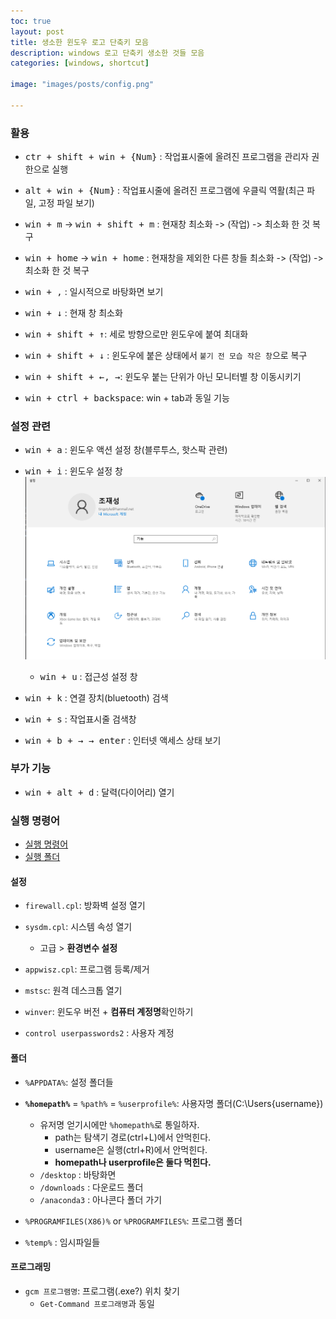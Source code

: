 ```yaml
---
toc: true
layout: post
title: 생소한 윈도우 로고 단축키 모음
description: windows 로고 단축키 생소한 것들 모음
categories: [windows, shortcut]

image: "images/posts/config.png"

---
```


### 활용
- <kbd>ctr + shift + win + {Num}</kbd> : 작업표시줄에 올려진 프로그램을 관리자 권한으로 실행
- <kbd>alt + win + {Num}</kbd> : 작업표시줄에 올려진 프로그램에 우클릭 역활(최근 파일, 고정 파일 보기)

- <kbd>win + m</kbd> -> <kbd>win + shift + m</kbd> : 현재창 최소화 -> (작업) -> 최소화 한 것 복구
- <kbd>win + home</kbd> -> <kbd>win + home</kbd> : 현재창을 제외한 다른 창들 최소화 -> (작업) -> 최소화 한 것 복구
- <kbd>win + ,</kbd> : 일시적으로 바탕화면 보기


- <kbd>win + ↓</kbd> : 현재 창 최소화
- <kbd>win + shift + ↑</kbd>: 세로 방향으로만 윈도우에 붙여 최대화
- <kbd>win + shift + ↓</kbd> : 윈도우에 붙은 상태에서 `붙기 전 모습 작은 창`으로 복구

- <kbd>win + shift + ←, →</kbd>: 윈도우 붙는 단위가 아닌 모니터별 창 이동시키기

- <kbd>win + ctrl + backspace</kbd>: win + tab과 동일 기능



### 설정 관련
- <kbd>win + a</kbd> : 윈도우 액션 설정 창(블루투스, 핫스팍 관련)

- <kbd>win + i</kbd> : 윈도우 설정 창
	![20220602155148](https://raw.githubusercontent.com/is2js/screenshots/main/20220602155148.png)
	- <kbd>win + u</kbd> : 접근성 설정 창


- <kbd>win + k</kbd> : 연결 장치(bluetooth) 검색

- <kbd>win + s</kbd> : 작업표시줄 검색창 

- <kbd>win + b + → → enter</kbd> : 인터넷 액세스 상태 보기

### 부가 기능

- <kbd>win + alt + d</kbd> : 달력(다이어리) 열기

### 실행 명령어
- [실행 명령어](https://ryuseunghyun.tistory.com/973)
- [실행 폴더](https://goaway007.tistory.com/entry/%EC%9C%88%EB%8F%84%EC%9A%B0-10-%EB%94%94%EB%A0%89%ED%86%A0%EB%A6%AC-%EA%B2%BD%EB%A1%9C-%EB%AA%85%EB%A0%B9%EC%96%B4%EC%99%80-%ED%95%B4%EB%8B%B9-%EC%9C%84%EC%B9%98-%EC%A0%95%EB%A6%AC-%EB%AA%A8%EC%9D%8C)

#### 설정
- `firewall.cpl`: 방화벽 설정 열기
- `sysdm.cpl`: 시스템 속성 열기
	- 고급 > **환경변수 설정**
- `appwisz.cpl`: 프로그램 등록/제거


- `mstsc`: 원격 데스크톱 열기
- `winver`: 윈도우 버전 + **컴퓨터 계정명**확인하기
- `control userpasswords2` : 사용자 계정


#### 폴더

- `%APPDATA%`: 설정 폴더들
- **`%homepath%`** = `%path%` =  `%userprofile%`: 사용자명 폴더(C:\Users\{username})
	- 유저명 얻기시에만 `%homepath%`로 통일하자.
		- path는 탐색기 경로(ctrl+L)에서 안먹힌다.
		- username은 실행(ctrl+R)에서 안먹힌다.
		- **homepath나 userprofile은 둘다 먹힌다.**
	- `/desktop` : 바탕화면 
	- `/downloads` : 다운로드 폴더
	- `/anaconda3` : 아나콘다 폴더 가기
- `%PROGRAMFILES(X86)%` or `%PROGRAMFILES%`: 프로그램 폴더

- `%temp%` : 임시파일들


#### 프로그래밍
- `gcm 프로그램명`: 프로그램(.exe?) 위치 찾기
	- `Get-Command 프로그래명`과 동일